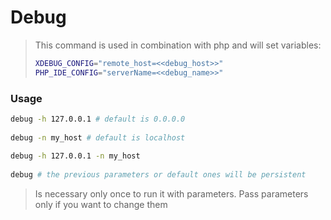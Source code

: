 # Debug

> This command is used in combination with php and will set variables:
> ```bash
> XDEBUG_CONFIG="remote_host=<<debug_host>>"
> PHP_IDE_CONFIG="serverName=<<debug_name>>"
> ```

### Usage

```bash
debug -h 127.0.0.1 # default is 0.0.0.0
 
debug -n my_host # default is localhost
 
debug -h 127.0.0.1 -n my_host
 
debug # the previous parameters or default ones will be persistent
```

> Is necessary only once to run it with parameters. Pass parameters only if you want to change them
